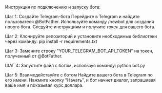 Инструкция по подключению и запуску бота:

Шаг 1: Создайте Telegram-бота
Перейдите в Telegram и найдите пользователя @BotFather.
Используйте команду /newbot для создания нового бота.
Следуйте инструкциям и получите токен для вашего бота.

Шаг 2: Клонируйте репозиторий и установите необходимые библиотеки через команду:
pip install -r requirements.txt

Шаг 3: Замените строку "YOUR_TELEGRAM_BOT_API_TOKEN" на токен, полученный от @BotFather.

ШАГ 4: Запустите файл с ботом, используя команду:
python bot.py

Шаг 5: Взаимодействуйте с ботом
Найдите вашего бота в Telegram по его имени.
Нажмите кнопку "Начать", и бот начнет диалог, запрашивая ваше имя и показывая курс доллара.